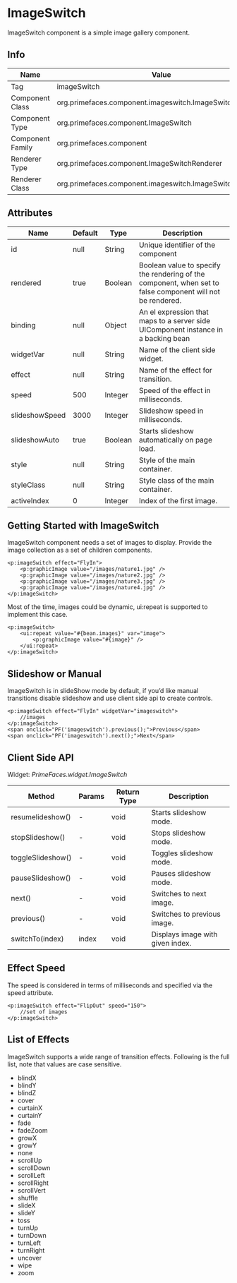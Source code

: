 # ImageSwitch

ImageSwitch component is a simple image gallery component.

## Info

| Name | Value |
| - | - |
| Tag | imageSwitch
| Component Class | org.primefaces.component.imageswitch.ImageSwitch
| Component Type | org.primefaces.component.ImageSwitch
| Component Family | org.primefaces.component |
| Renderer Type | org.primefaces.component.ImageSwitchRenderer
| Renderer Class | org.primefaces.component.imageswitch.ImageSwitchRenderer

## Attributes

| Name | Default | Type | Description | 
| --- | --- | --- | --- |
id | null | String | Unique identifier of the component
rendered | true | Boolean | Boolean value to specify the rendering of the component, when set to false component will not be rendered.
binding | null | Object | An el expression that maps to a server side UIComponent instance in a backing bean
widgetVar | null | String | Name of the client side widget.
effect | null | String | Name of the effect for transition.
speed | 500 | Integer | Speed of the effect in milliseconds.
slideshowSpeed | 3000 | Integer | Slideshow speed in milliseconds.
slideshowAuto | true | Boolean | Starts slideshow automatically on page load.
style | null | String | Style of the main container.
styleClass | null | String | Style class of the main container.
activeIndex | 0 | Integer | Index of the first image.

## Getting Started with ImageSwitch
ImageSwitch component needs a set of images to display. Provide the image collection as a set of
children components.

```xhtml
<p:imageSwitch effect="FlyIn">
    <p:graphicImage value="/images/nature1.jpg" />
    <p:graphicImage value="/images/nature2.jpg" />
    <p:graphicImage value="/images/nature3.jpg" />
    <p:graphicImage value="/images/nature4.jpg" />
</p:imageSwitch>
```
Most of the time, images could be dynamic, ui:repeat is supported to implement this case.

```xhtml
<p:imageSwitch>
    <ui:repeat value="#{bean.images}" var="image">
        <p:graphicImage value="#{image}" />
    </ui:repeat>
</p:imageSwitch>
```
## Slideshow or Manual
ImageSwitch is in slideShow mode by default, if you’d like manual transitions disable slideshow
and use client side api to create controls.

```xhtml
<p:imageSwitch effect="FlyIn" widgetVar="imageswitch">
    //images
</p:imageSwitch>
<span onclick="PF('imageswitch').previous();">Previous</span>
<span onclick="PF('imageswitch').next();">Next</span>
```
## Client Side API
Widget: _PrimeFaces.widget.ImageSwitch_

| Method | Params | Return Type | Description | 
| --- | --- | --- | --- | 
resumelideshow() | - | void | Starts slideshow mode.
stopSlideshow() | - | void | Stops slideshow mode.
toggleSlideshow() | - | void | Toggles slideshow mode.
pauseSlideshow() | - | void | Pauses slideshow mode.
next() | - | void | Switches to next image.
previous() | - | void | Switches to previous image.
switchTo(index) | index | void | Displays image with given index.

## Effect Speed
The speed is considered in terms of milliseconds and specified via the speed attribute.

```xhtml
<p:imageSwitch effect="FlipOut" speed="150">
    //set of images
</p:imageSwitch>
```
## List of Effects
ImageSwitch supports a wide range of transition effects. Following is the full list, note that values
are case sensitive.

- blindX
- blindY
- blindZ
- cover
- curtainX
- curtainY
- fade
- fadeZoom
- growX
- growY
- none
- scrollUp
- scrollDown
- scrollLeft
- scrollRight
- scrollVert
- shuffle
- slideX
- slideY
- toss
- turnUp
- turnDown
- turnLeft
- turnRight
- uncover
- wipe
- zoom
